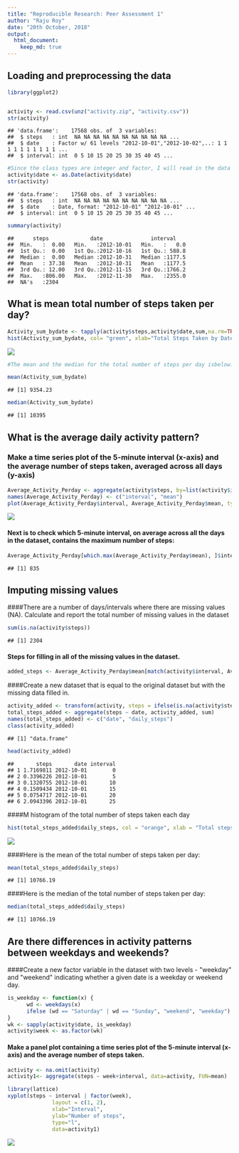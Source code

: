 ```yaml
---
title: "Reproducible Research: Peer Assessment 1"
author: "Raju Roy"
date: "20th October, 2018"
output: 
  html_document:
    keep_md: true
---
```




## Loading and preprocessing the data


```r
library(ggplot2)


activity <- read.csv(unz("activity.zip", "activity.csv"))
str(activity)
```

```
## 'data.frame':	17568 obs. of  3 variables:
##  $ steps   : int  NA NA NA NA NA NA NA NA NA NA ...
##  $ date    : Factor w/ 61 levels "2012-10-01","2012-10-02",..: 1 1 1 1 1 1 1 1 1 1 ...
##  $ interval: int  0 5 10 15 20 25 30 35 40 45 ...
```

```r
#Since the class types are integer and factor, I will read in the data again. However, on this execution of the read.csv() function, I will add the #colClasses option to specify a numeric, Date and numeric column respectively.
activity$date <- as.Date(activity$date)
str(activity)
```

```
## 'data.frame':	17568 obs. of  3 variables:
##  $ steps   : int  NA NA NA NA NA NA NA NA NA NA ...
##  $ date    : Date, format: "2012-10-01" "2012-10-01" ...
##  $ interval: int  0 5 10 15 20 25 30 35 40 45 ...
```

```r
summary(activity)
```

```
##      steps             date               interval     
##  Min.   :  0.00   Min.   :2012-10-01   Min.   :   0.0  
##  1st Qu.:  0.00   1st Qu.:2012-10-16   1st Qu.: 588.8  
##  Median :  0.00   Median :2012-10-31   Median :1177.5  
##  Mean   : 37.38   Mean   :2012-10-31   Mean   :1177.5  
##  3rd Qu.: 12.00   3rd Qu.:2012-11-15   3rd Qu.:1766.2  
##  Max.   :806.00   Max.   :2012-11-30   Max.   :2355.0  
##  NA's   :2304
```




## What is mean total number of steps taken per day?

```r
Activity_sum_bydate <- tapply(activity$steps,activity$date,sum,na.rm=TRUE)
hist(Activity_sum_bydate, col= "green", xlab="Total Steps Taken by Date",main="Histogram of Total Steps by Date",ylim = c(0,20), breaks = seq(0,25000, by=2500))
```

![](PA1_template_files/figure-html/unnamed-chunk-2-1.png)<!-- -->

```r
#The mean and the median for the total number of steps per day isbelow:

mean(Activity_sum_bydate)
```

```
## [1] 9354.23
```

```r
median(Activity_sum_bydate)
```

```
## [1] 10395
```



## What is the average daily activity pattern?

### Make a time series plot of the 5-minute interval (x-axis) and the average number of steps taken, averaged across all days (y-axis)


```r
Average_Activity_Perday <- aggregate(activity$steps, by=list(activity$interval), FUN=mean, na.rm=TRUE)
names(Average_Activity_Perday) <- c("interval", "mean")
plot(Average_Activity_Perday$interval, Average_Activity_Perday$mean, type = "l", col="red", lwd = 2, xlab="Interval", ylab="Average number of steps", main="Average Number of Steps per Intervals")
```

![](PA1_template_files/figure-html/unnamed-chunk-3-1.png)<!-- -->

#### Next is to check which 5-minute interval, on average across all the days in the dataset, contains the maximum number of steps:

```r
Average_Activity_Perday[which.max(Average_Activity_Perday$mean), ]$interval
```

```
## [1] 835
```

## Imputing missing values
####There are a number of days/intervals where there are missing values (NA). Calculate and report the total number of missing values in the dataset


```r
sum(is.na(activity$steps))
```

```
## [1] 2304
```

#### Steps for filling in all of the missing values in the dataset.

```r
added_steps <- Average_Activity_Perday$mean[match(activity$interval, Average_Activity_Perday$interval)]
```
####Create a new dataset that is equal to the original dataset but with the missing data filled in.


```r
activity_added <- transform(activity, steps = ifelse(is.na(activity$steps), yes = added_steps, no = activity$steps))
total_steps_added <- aggregate(steps ~ date, activity_added, sum)
names(total_steps_added) <- c("date", "daily_steps")
class(activity_added)
```

```
## [1] "data.frame"
```

```r
head(activity_added)
```

```
##       steps       date interval
## 1 1.7169811 2012-10-01        0
## 2 0.3396226 2012-10-01        5
## 3 0.1320755 2012-10-01       10
## 4 0.1509434 2012-10-01       15
## 5 0.0754717 2012-10-01       20
## 6 2.0943396 2012-10-01       25
```

####M histogram of the total number of steps taken each day 


```r
hist(total_steps_added$daily_steps, col = "orange", xlab = "Total steps per day", ylim = c(0,30), main = "Total number of steps taken each day", breaks = seq(0,25000,by=2500))
```

![](PA1_template_files/figure-html/unnamed-chunk-8-1.png)<!-- -->

####Here is the mean of the total number of steps taken per day:

```r
mean(total_steps_added$daily_steps)
```

```
## [1] 10766.19
```

####Here is the median of the total number of steps taken per day:

```r
median(total_steps_added$daily_steps)
```

```
## [1] 10766.19
```



## Are there differences in activity patterns between weekdays and weekends?


####Create a new factor variable in the dataset with two levels - "weekday" and "weekend" indicating whether a given date is a weekday or weekend day.


```r
is_weekday <- function(x) {
      wd <- weekdays(x)
      ifelse (wd == "Saturday" | wd == "Sunday", "weekend", "weekday")
}
wk <- sapply(activity$date, is_weekday)
activity$week <- as.factor(wk)
```

#### Make a panel plot containing a time series plot of the 5-minute interval (x-axis) and the average number of steps taken.


```r
activity <- na.omit(activity)
activity1<- aggregate(steps ~ week+interval, data=activity, FUN=mean)

library(lattice)
xyplot(steps ~ interval | factor(week),
              layout = c(1, 2),
              xlab="Interval",
              ylab="Number of steps",
              type="l",
              data=activity1)
```

![](PA1_template_files/figure-html/unnamed-chunk-12-1.png)<!-- -->



